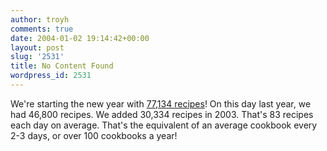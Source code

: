 ```yaml
---
author: troyh
comments: true
date: 2004-01-02 19:14:42+00:00
layout: post
slug: '2531'
title: No Content Found
wordpress_id: 2531
---
```


We're starting the new year with [77,134 recipes](http://recipezaar.com)! On this day last year, we had 46,800 recipes. We added 30,334 recipes in 2003. That's 83 recipes each day on average. That's the equivalent of an average cookbook every 2-3 days, or over 100 cookbooks a year!
